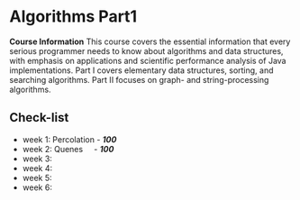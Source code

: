 # Algorithms Part1
**Course Information**
This course covers the essential information that every serious programmer needs to know about algorithms and data structures, with emphasis on applications and scientific performance analysis of Java implementations. Part I covers elementary data structures, sorting, and searching algorithms. Part II focuses on graph- and string-processing algorithms.

## Check-list
* week 1: Percolation - ***100***
* week 2: Quenes      - ***100***
* week 3:
* week 4:
* week 5:
* week 6:

